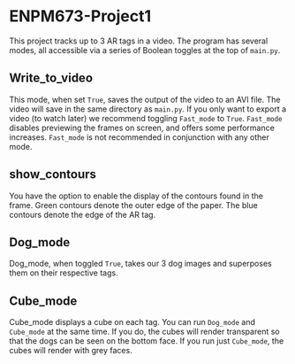 # ENPM673-Project1

This project tracks up to 3 AR tags in a video. The program has several modes, all accessible via a series of Boolean toggles at the top of `main.py`.

## Write_to_video
This mode, when set `True`, saves the output of the video to an AVI file. The video will save in the same directory as `main.py`. If you only want to export a video (to watch later) we recommend toggling `Fast_mode` to `True`. `Fast_mode` disables previewing the frames on screen, and offers some performance increases. `Fast_mode` is not recommended in conjunction with any other mode.

## show_contours
You have the option to enable the display of the contours found in the frame. Green contours denote the outer edge of the paper. The blue contours denote the edge of the AR tag. 

## Dog_mode
Dog_mode, when toggled `True`, takes our 3 dog images and superposes them on their respective tags. 

## Cube_mode
Cube_mode displays a cube on each tag. You can run `Dog_mode` and `Cube_mode` at the same time. If you do, the cubes will render transparent so that the dogs can be seen on the bottom face. If you run just `Cube_mode`, the cubes will render with grey faces. 

